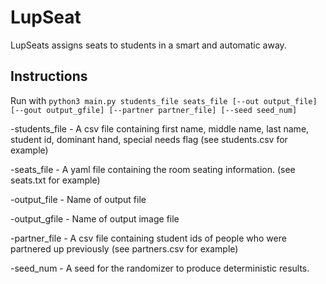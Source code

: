 # LupSeat
LupSeats assigns seats to students in a smart and automatic away.

## Instructions
Run with 
`python3 main.py students_file seats_file [--out output_file] [--gout output_gfile] [--partner partner_file] [--seed seed_num]`

-students\_file - A csv file containing first name, middle name, last name, student id, dominant hand, special needs flag (see students.csv for example)

-seats\_file - A yaml file containing the room seating information. (see seats.txt for example)

-output\_file - Name of output file

-output\_gfile - Name of output image file

-partner\_file - A csv file containing student ids of people who were partnered up previously (see partners.csv for example)

-seed\_num - A seed for the randomizer to produce deterministic results.
